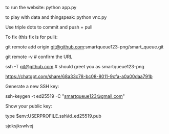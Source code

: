 to run the website: python app.py

to play with data and thingspeak: python vnc.py 

Use triple dots to commit and push + pull

To fix (this fix is for pull):

git remote add origin git@github.com:smartqueue123-png/smart_queue.git

git remote -v           # confirm the URL

ssh -T git@github.com   # should greet you as smartqueue123-png

https://chatgpt.com/share/68a33c78-bc08-8011-9cfa-a0a00daa791b 

Generate a new SSH key:

ssh-keygen -t ed25519 -C "smartqueue123@gmail.com"

Show your public key:

type $env:USERPROFILE\.ssh\id_ed25519.pub

sjdksjkswlvej
